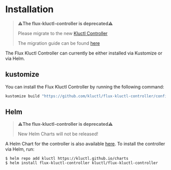 <!-- This comment is uncommented when auto-synced to www-kluctl.io

---
title: Installation
description: Installation documentation
weight: 10
---
-->

# Installation

> ⚠️**The flux-kluctl-controller is deprecated**⚠️
>
> Please migrate to the new [Kluctl Controller](https://kluctl.io/docs/kluctl/reference/gitops/)
>
> The migration guide can be found [here](https://kluctl.io/docs/kluctl/reference/gitops/migration/)


The Flux Kluctl Controller can currently be either installed via Kustomize or via Helm.

## kustomize
You can install the Flux Kluctl Controller by running the following command:

```sh
kustomize build "https://github.com/kluctl/flux-kluctl-controller/config/install?ref=v0.16.0" | kubectl apply -f-
```

## Helm

> ⚠️**The flux-kluctl-controller is deprecated**⚠️
>
> New Helm Charts will not be released!


A Helm Chart for the controller is also available [here](https://github.com/kluctl/charts/tree/main/charts/flux-kluctl-controller).
To install the controller via Helm, run:
```shell
$ helm repo add kluctl https://kluctl.github.io/charts
$ helm install flux-kluctl-controller kluctl/flux-kluctl-controller
```
